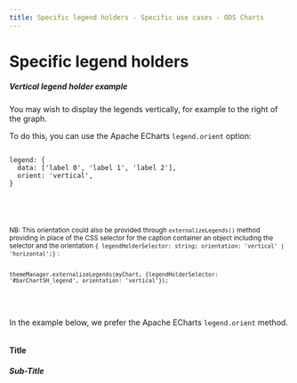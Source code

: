 ```yaml
---
title: Specific legend holders - Specific use cases - ODS Charts
---
```


<div class="title-bar">
  <div class="container-xxl">
    <h1 class="display-1">Specific legend holders</h1>
  </div>
</div>
<div class="container-xxl pt-3">
  <div class="card w-100">
    <div class="card-body">
      <h5 class="card-title">Vertical legend holder example</h5>
      <p class="card-text">You may wish to display the legends vertically, for example to the right of the graph.</p>
      <p class="card-text">
        To do this, you can use the Apache ECharts <code>legend.orient</code> option:
        <code>
          <pre>
legend: {
  data: ['label 0', 'label 1', 'label 2'],
  orient: 'vertical',
}
          </pre>
        </code>
      </p>
      <div class="ms-5 mb-2 p-2 text-body-secondary border-start border-subtle bg-body-secondary">
        <p class="card-text text-body-secondary">
          <small>
            NB: This orientation could also be provided through
            <code class="text-body-secondary">externalizeLegends()</code> method providing in place of the CSS selector for the caption container an object including the selector and the orientation <code class="text-body-secondary">{ legendHolderSelector: string; orientation: 'vertical' | 'horizontal';}</code> :
            <code class="text-body-secondary">
              <pre>
themeManager.externalizeLegends(myChart, {legendHolderSelector: '#barChartSH_legend', orientation: 'vertical'});
            </pre
              >
            </code>
          </small>
        </p>
      </div>
      <p class="card-text">In the example below, we prefer the Apache ECharts <code>legend.orient</code> method.</p>
      <div id="vertical_htmlId">
        <div class="border border-subtle" style="display: flex; flex-direction: column; height: 100%">
          <div class="chart_title">
            <h4 class="display-4 mx-3 mb-1 mt-3">Title</h4>
            <h5 class="display-5 mx-3 mb-1 mt-0">Sub-Title</h5>
          </div>
          <div class="row">
            <div class="col-10">
              <div id="barChartSH_holder">
                <div id="barChartSH_chart" style="width: 100%; height: 50vh"></div>
              </div>
            </div>
            <div class="col-2">
              <div id="barChartSH_legend"></div>
            </div>
          </div>
        </div>
      </div>
      <script>
        addViewCode('vertical_');
      </script>
    </div>
  </div>
  <script id="vertical_codeId">
    ///////////////////////////////////////////////////
    // Used data
    ///////////////////////////////////////////////////

    // this is the data to be displayed
    var dataOptions = {
      yAxis: {
        type: 'category',
        data: ['Jan', 'Feb', 'Mar', 'Apr', 'May', 'Jun'],
      },
      xAxis: {},
      series: [
        {
          data: [10, 22, 28.8956454657, 23, 19, 15],
          type: 'bar',
          stack: true,
        },
        {
          data: [28.8956454657, 23, 19, 15, 18, 12],
          type: 'bar',
          stack: true,
        },
        {
          data: [19, 15, 18, 12, 28.8956454657, 23],
          type: 'bar',
          stack: true,
        },
      ],
      legend: {
        data: ['label 0', 'label 1', 'label 2'],
        orient: 'vertical',
      },
    };

    ///////////////////////////////////////////////////
    // ODSCharts
    ///////////////////////////////////////////////////
    // Build the theme
    var themeManager = ODSCharts.getThemeManager();

    // register this theme to echarts
    echarts.registerTheme(themeManager.name, themeManager.theme);

    // get the chart holder and initiate it with the generated theme
    var div = document.getElementById('barChartSH_chart');
    var myChart = echarts.init(div, themeManager.name, {
      renderer: 'svg',
    });

    // Set the data to be displayed.
    themeManager.setDataOptions(dataOptions);
    // Register the externalization of the legend.
    themeManager.externalizeLegends(myChart, '#barChartSH_legend');
    // Manage window size changed
    themeManager.manageChartResize(myChart, 'barChartSH_chart');
    // Register the externalization of the tooltip/popup
    themeManager.externalizePopover();
    // Observe dark / light mode changes
    themeManager.manageThemeObserver(myChart);
    // Display the chart using the configured theme and data.
    myChart.setOption(themeManager.getChartOptions());

  </script>

  <div class="card w-100 mt-3">
    <div class="card-body">
      <h5 class="card-title">Legends holders for stacked bars example</h5>
      <p class="card-text">In the following example, we want to display the legends for a first set of stacked bars separately from those for a second set of stacked bars and the legend for a curve.</p>
      <p class="card-text">To do this, we pass as a parameter to the externalizeLegends() method not a CSS selector of the legend container but an array of containers defined by the <code>{legendHolderSelector: string; orientation?: 'vertical' | 'horizontal'; seriesRef?: string[]}</code> object.</p>
      <ul>
        <li><code>legendHolderSelector</code> is the CSS selector of the legend holder.</li>
        <li><code>orientation</code> optionally indicates whether captions are displayed horizontally or vertically. By default, the value of the <code>legend.orient</code> option in Apache Echarts will be used if it exists, otherwise it will be <code>'horizontal'</code>.</li>
        <li>
          <code>seriesRef</code> is an array referencing the series whose legends are to be displayed in this legend container. The reference can be the series name, the series label or simply the stack name in the case of stacked bars.<br />
          If <code>seriesRef</code> is absent, this container will be the default container for non-referenced legends.
        </li>
      </ul>
      <p class="card-text">
        We'll then have the following code to externalize our three types of legend into three different containers:
        <code>
          <pre>
themeManager.externalizeLegends(
  myChart,
  [{ legendHolderSelector: '#results_stack_legend', seriesRef: ['result'], orientation: 'vertical' },
    { legendHolderSelector: '#goals_stack_legend', seriesRef: ['goals'], orientation: 'vertical' },
    { legendHolderSelector: '#line_legend'
  }]
);
          </pre>
        </code>
      </p>
      <div id="stacked_htmlId">
        <div class="border border-subtle position-relative">
          <div class="chart_title">
            <h4 class="display-4 mx-3 mb-1 mt-3">Title</h4>
            <h5 class="display-5 mx-3 mb-1 mt-0">Sub-Title</h5>
          </div>
          <div id="barLine_holder">
            <div id="barLine_chart" style="width: 100%; height: 50vh" class="position-relative"></div>
          </div>
          <div class="row mx-2">
            <div class="col-4">
              <label class="label">Results</label>
              <div id="results_stack_legend"></div>
            </div>
            <div class="col-4">
              <label class="label">Goals</label>
              <div id="goals_stack_legend"></div>
            </div>
            <div class="col-4">
              <label class="label visually-hidden">Average</label>
              <div id="line_legend"></div>
            </div>
          </div>
        </div>
      </div>
      <script>
        addViewCode('stacked_');
      </script>
    </div>

  </div>
  <script id="stacked_codeId">
    ///////////////////////////////////////////////////
    // Used data
    ///////////////////////////////////////////////////

    var average = new Array(...new Array(12).keys()).map((i) => {
      return 50 + Math.random() * 50;
    });

    var results1 = new Array(...new Array(12).keys()).map((i) => {
      return 50 + Math.random() * 50;
    });
    var results2 = new Array(...new Array(12).keys()).map((i) => {
      return 50 + Math.random() * 50;
    });
    var results3 = new Array(...new Array(12).keys()).map((i) => {
      return 50 + Math.random() * 50;
    });
    var goals1 = new Array(...new Array(12).keys()).map((i) => {
      return 50 + Math.random() * 50;
    });
    var goals2 = new Array(...new Array(12).keys()).map((i) => {
      return 50 + Math.random() * 50;
    });

    var dates = new Array(...new Array(12).keys()).map((i) => {
      var d = new Date();
      d.setMonth(d.getMonth() - i);
      return d.toLocaleDateString(undefined, {
        month: 'short',
        year: 'numeric',
      });
    });

    // Data to be displayed
    var dataOptions = {
      xAxis: {
        type: 'category',
        data: dates,
      },
      yAxis: {},
      series: [
        {
          data: results1,
          type: 'bar',
          stack: 'result',
        },
        {
          data: results2,
          type: 'bar',
          stack: 'result',
        },
        {
          data: results3,
          type: 'bar',
          stack: 'result',
        },
        {
          data: goals1,
          type: 'bar',
          stack: 'goals',
        },
        {
          data: goals2,
          type: 'bar',
          stack: 'goals',
        },
        {
          data: average,
          type: 'line',
        },
      ],
      legend: {
        data: ['Results 1', 'Results 2', 'Results 3', 'Goal 1', 'Goal 2', 'Average'],
      },
    };

    ///////////////////////////////////////////////////
    // ODS Charts
    ///////////////////////////////////////////////////
    // Build the theme
    var themeManager = ODSCharts.getThemeManager();
    echarts.registerTheme(themeManager.name, themeManager.theme);

    // Get the chart holder and initiate it with the generated theme
    var div = document.getElementById('barLine_chart');
    var myChart = echarts.init(div, themeManager.name, {
      renderer: 'svg',
    });

    // Set the data to be displayed.
    themeManager.setDataOptions(dataOptions);
    // Register the externalization of the legend.
    themeManager.externalizeLegends(myChart, [{ legendHolderSelector: '#results_stack_legend', seriesRef: ['result'], orientation: 'vertical' }, { legendHolderSelector: '#goals_stack_legend', seriesRef: ['goals'], orientation: 'vertical' }, { legendHolderSelector: '#line_legend' }]);
    // Manage window size changed
    themeManager.manageChartResize(myChart, 'barLine_chart');
    // Register the externalization of the tooltip/popup
    themeManager.externalizePopover();
    // Observe dark / light mode changes
    themeManager.manageThemeObserver(myChart);
    // Display the chart using the configured theme and data.
    myChart.setOption(themeManager.getChartOptions());

  </script>
</div>

